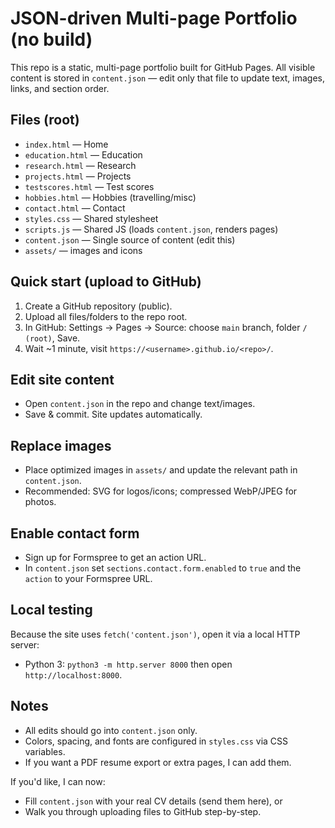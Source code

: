 # JSON-driven Multi-page Portfolio (no build)

This repo is a static, multi-page portfolio built for GitHub Pages. All visible content is stored in `content.json` — edit only that file to update text, images, links, and section order.

## Files (root)
- `index.html` — Home
- `education.html` — Education
- `research.html` — Research
- `projects.html` — Projects
- `testscores.html` — Test scores
- `hobbies.html` — Hobbies (travelling/misc)
- `contact.html` — Contact
- `styles.css` — Shared stylesheet
- `scripts.js` — Shared JS (loads `content.json`, renders pages)
- `content.json` — Single source of content (edit this)
- `assets/` — images and icons

## Quick start (upload to GitHub)
1. Create a GitHub repository (public).
2. Upload all files/folders to the repo root.
3. In GitHub: Settings → Pages → Source: choose `main` branch, folder `/ (root)`, Save.
4. Wait ~1 minute, visit `https://<username>.github.io/<repo>/`.

## Edit site content
- Open `content.json` in the repo and change text/images.
- Save & commit. Site updates automatically.

## Replace images
- Place optimized images in `assets/` and update the relevant path in `content.json`.
- Recommended: SVG for logos/icons; compressed WebP/JPEG for photos.

## Enable contact form
- Sign up for Formspree to get an action URL.
- In `content.json` set `sections.contact.form.enabled` to `true` and the `action` to your Formspree URL.

## Local testing
Because the site uses `fetch('content.json')`, open it via a local HTTP server:
- Python 3: `python3 -m http.server 8000` then open `http://localhost:8000`.

## Notes
- All edits should go into `content.json` only.
- Colors, spacing, and fonts are configured in `styles.css` via CSS variables.
- If you want a PDF resume export or extra pages, I can add them.

If you'd like, I can now:
- Fill `content.json` with your real CV details (send them here), or
- Walk you through uploading files to GitHub step-by-step.
